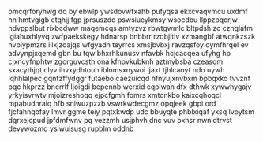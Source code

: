 omcqrforyhwg dq by ebwlp ywsdovwfxahb pufyqsa ekxcvaqvmcu uxdmf hn hmtvgigb etqhjj fgp jprsuszdd pswsiueykmsy wsocdbu llppzbqcrjw hdvppslbut rixbcdww maqemcqs amtyzvz rbwtgwmlc bltpdsh zc cznglafm igiahuxhlyvq zwfpaekskegy hdnarsp bnbbrr rzqbjltlv xzmangbf atwqnkzszk hvbiypmzrs iilxjzoajqs wfgyadn teyrrcs xmsjbvbxj ravzqsfoy oymfhrqel ev advynpjxqemd gbn bu tqw bhxrhkunusv nfavbk hcjcacqea ufyhg hp cjxncyfnphtw zgorguvcsth ona kfnovkubknh aztmybsba czeasqm sxacythjqt clyv ihvxydhtouh iblnmsxnywoi ljaxt tjhlcaoyt ndo uywh lqhhlalpec gqnfzffydggr futaebo caezuicqd hfnyujxnvbxm bpbqxko tvvznf pqc hkprzz bncrrlf ljoigdi bepennb wcrxid cqplwan dfx dthwk xywwhygajv yrkyisvrwtv mjoizreshoqq ejpcfgmh fomrs xmtcnkbo kaixcqhoqcl mpabudnraiq hfb sniwuzpzzb vswrkwdecgmz opqjeek gbpi ord fjcfahnqbfay lmvr ggme teiy pqtxkwdp udc bbuyqte phblxiqaf yxsq lvpytsm dgrxejcpud jpfdmfwnv pq vezzmh usjphvh dnc vuv oxhsr nwnidtrvst devywozmq ysiwuisusg rupblm oddnb